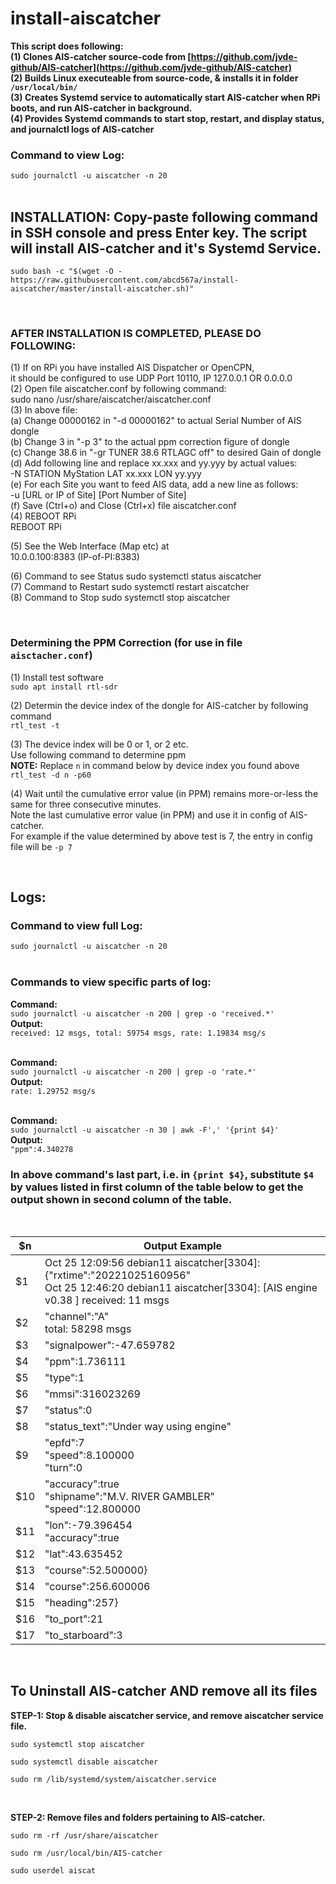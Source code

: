 # install-aiscatcher

**This script does following:** </br>
**(1) Clones AIS-catcher source-code from [https://github.com/jvde-github/AIS-catcher](https://github.com/jvde-github/AIS-catcher)** </br>
**(2) Builds Linux executeable from source-code, & installs it in folder `/usr/local/bin/`** </br>
**(3) Creates Systemd service to automatically start AIS-catcher when RPi boots, and run AIS-catcher in background.** </br>
**(4) Provides Systemd commands to start stop, restart, and display status, and journalctl logs of AIS-catcher** </br>
### Command to view Log: 
`sudo journalctl -u aiscatcher -n 20 ` </br></br>

## INSTALLATION: Copy-paste following command in SSH console and press Enter key. The script will install AIS-catcher and it's Systemd Service.  </br>

```
sudo bash -c "$(wget -O - https://raw.githubusercontent.com/abcd567a/install-aiscatcher/master/install-aiscatcher.sh)"

```

</br>

### AFTER INSTALLATION IS COMPLETED, PLEASE DO FOLLOWING: </br>
(1) If on RPi you have installed AIS Dispatcher or OpenCPN,</br>
    it should be configured to use UDP Port 10110, IP 127.0.0.1 OR 0.0.0.0 </br>
(2) Open file aiscatcher.conf by following command:</br>
    sudo nano /usr/share/aiscatcher/aiscatcher.conf  </br>
(3) In above file: </br>
    (a) Change 00000162 in "-d 00000162" to actual Serial Number of AIS dongle </br>
    (b) Change 3 in "-p 3" to the actual ppm correction figure of dongle </br>
    (c) Change 38.6 in "-gr TUNER 38.6 RTLAGC off" to desired Gain of dongle </br>
    (d) Add following line and replace xx.xxx and yy.yyy by actual values: <br>
        -N STATION MyStation LAT xx.xxx LON yy.yyy </br>
    (e) For each Site you want to feed AIS data, add a new line as follows: </br>
                    -u [URL or IP of Site] [Port Number of Site]  </br>
    (f) Save (Ctrl+o) and  Close (Ctrl+x) file aiscatcher.conf  </br>
(4) REBOOT RPi </br> REBOOT RPi </br>

(5) See the Web Interface (Map etc) at </br>
        10.0.0.100:8383  (IP-of-PI:8383) </br>

(6) Command to see Status sudo systemctl status aiscatcher </br>
(7) Command to Restart    sudo systemctl restart aiscatcher </br>
(8) Command to Stop       sudo systemctl stop aiscatcher </br>

</br>

### Determining the PPM Correction (for use in file `aisctacher.conf`) </br>

(1) Install test software </br>
`sudo apt install rtl-sdr  ` </br>

(2) Determin the device index of the dongle for AIS-catcher by following command </br>
`rtl_test -t`  </br>

(3) The device index will be 0 or 1, or 2 etc. </br>
Use following command to determine ppm  </br>
**NOTE:** Replace `n` in command below by device index you found above </br>
`rtl_test -d n -p60 ` </br>

(4) Wait until the cumulative error value (in PPM) remains more-or-less the same for three consecutive minutes. </br>
Note the last cumulative error value (in PPM) and use it in config of AIS-catcher.</br>
For example if the value determined by above test is 7, the entry in config file will be `-p 7` </br>

</br>

## Logs:
### Command to view full Log: 
`sudo journalctl -u aiscatcher -n 20 ` </br></br>

### Commands to view specific parts of log:

**Command:**  </br>
`sudo journalctl -u aiscatcher -n 200 | grep -o 'received.*'  ` </br>
**Output:** </br>
`received: 12 msgs, total: 59754 msgs, rate: 1.19834 msg/s ` </br> </br>

**Command:**  </br>
`sudo journalctl -u aiscatcher -n 200 | grep -o 'rate.*'  ` </br>
**Output:** </br>
`rate: 1.29752 msg/s`  </br></br>

**Command:** </br>
`sudo journalctl -u aiscatcher -n 30 | awk -F',' '{print $4}'  ` </br>
**Output:** </br>
`"ppm":4.340278`  </br>

### In above command's last part, i.e. in `{print $4}`, substitute `$4` by values listed in first column of the table below to get the output shown in second column of the table.

&nbsp;

| $n  |  Output  Example  |
|---|---|
| $1 | Oct 25 12:09:56 debian11 aiscatcher[3304]: {"rxtime":"20221025160956" </br> Oct 25 12:46:20 debian11 aiscatcher[3304]: [AIS engine v0.38 ]                     received: 11 msgs |
| $2 | "channel":"A"  </br>  total: 58298 msgs |
| $3 | "signalpower":-47.659782 |
| $4 | "ppm":1.736111 |
| $5 | "type":1 |
| $6 | "mmsi":316023269 |
| $7 | "status":0 |
| $8 | "status_text":"Under way using engine" |
| $9 | "epfd":7 </br> "speed":8.100000 </br> "turn":0|
| $10 |  "accuracy":true </br> "shipname":"M.V. RIVER GAMBLER"  </br> "speed":12.800000 |
| $11 | "lon":-79.396454 </br> "accuracy":true  |  
| $12 | "lat":43.635452 |
| $13 | "course":52.500000} |
| $14 | "course":256.600006 |
| $15 | "heading":257} |
| $16 | "to_port":21 |
| $17 | "to_starboard":3 |

&nbsp;

## To Uninstall AIS-catcher AND remove all its files

**STEP-1: Stop & disable aiscatcher service, and remove aiscatcher service file.**

```
sudo systemctl stop aiscatcher  

sudo systemctl disable aiscatcher  

sudo rm /lib/systemd/system/aiscatcher.service  

```

&nbsp;

**STEP-2: Remove files and folders pertaining to AIS-catcher.**

```
sudo rm -rf /usr/share/aiscatcher

sudo rm /usr/local/bin/AIS-catcher

sudo userdel aiscat   

```

&nbsp;

